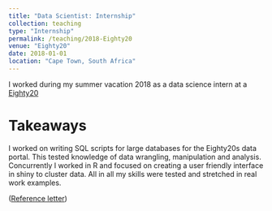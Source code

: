 ```yaml
---
title: "Data Scientist: Internship"
collection: teaching
type: "Internship"
permalink: /teaching/2018-Eighty20
venue: "Eighty20"
date: 2018-01-01
location: "Cape Town, South Africa"
---
```


I worked during my summer vacation 2018 as a data science intern at a [Eighty20](https://www.eighty20.co.za/)

Takeaways
======
I worked on writing SQL scripts for large databases for the Eighty20s data portal. This tested knowledge of data wrangling, manipulation and analysis. Concurrently I worked in R and focused on creating a user friendly interface in shiny to cluster data. All in all my skills were tested and stretched in real work examples.

([Reference letter](https://FJFehr.github.io/files/InternshipRefLetters.pdf))